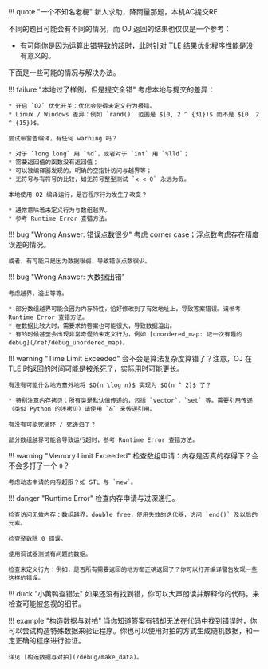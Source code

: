 !!! quote "一个不知名老梗"
    新人求助，降雨量那题，本机AC提交RE

不同的题目可能会有不同的情况，而 OJ 返回的结果也仅仅是一个参考：

* 有可能你是因为运算出错导致的超时，此时针对 TLE 结果优化程序性能是没有意义的。

下面是一些可能的情况与解决办法。

!!! failure "本地过了样例，但是提交全错"
    考虑本地与提交的差异：

    * 开启 `O2` 优化开关：优化会使得未定义行为报错。
    * Linux / Windows 差异：例如 `rand()` 范围是 $[0, 2 ^ {31})$ 而不是 $[0, 2 ^ {15})$。

    尝试带警告编译，有任何 warning 吗？

    * 对于 `long long` 用 `%d`，或者对于 `int` 用 `%lld`；
    * 需要返回值的函数没有返回值；
    * 可以被编译器发现的，明确的空指针访问与越界等；
    * 无符号与有符号的比较，如无符号整型测试 `x < 0` 永远为假。 

    本地使用 O2 编译运行，是否程序行为发生了改变？

    * 通常意味着未定义行为与数组越界。
    * 参考 Runtime Error 查错方法。

!!! bug "Wrong Answer: 错误点数很少"
    考虑 corner case；浮点数考虑存在精度误差的情况。

    或者，有可能只是因为数据很弱，导致错误点数很少。


!!! bug "Wrong Answer: 大数据出错"

    考虑越界，溢出等等。

    * 部分数组越界可能会因为内存特性，恰好修改到了有效地址上，导致答案错误。请参考 Runtime Error 查错方法。
    * 在数据比较大时，需要求的答案也可能很大，导致数据溢出。
    * 有的时候甚至会出现非常奇怪的未定义行为，例如 [unordered_map: 记一次有趣的 debug](/ref/debug_unordered_map)。

!!! warning "Time Limit Exceeded"
    会不会是算法复杂度算错了？注意，OJ 在 TLE 时返回的时间可能是被杀死了，实际用时可能更长。
    
    有没有可能什么地方意外地将 $O(n \log n)$ 实现为 $O(n ^ 2)$ 了？
    
    * 特别注意内存拷贝：所有类是默认值传递的，包括 `vector`，`set` 等。需要引用传递（类似 Python 的浅拷贝）请使用 `&` 来传递引用。
    
    有没有可能死循环 / 死递归了？
    
    部分数组越界可能会导致运行超时，参考 Runtime Error 查错方法。

!!! warning "Memory Limit Exceeded"
    检查数组申请：内存是否真的存得下？会不会多打了一个 `0`？
    
    考虑动态申请的内存超限？如 STL 与 `new`。

!!! danger "Runtime Error"
    检查内存申请与过深递归。

    检查访问无效内存：数组越界，double free，使用失效的迭代器，访问 `end()` 及以后的元素。

    检查整数除 0 错误。

    使用调试器测试有问题的数据。

    检查未定义行为：例如，是否所有需要返回的地方都正确返回了？你可以打开编译警告发现一些这样的错误。

!!! duck "小黄鸭查错法"
    如果还没有找到错，你可以大声朗读并解释你的代码，来检查可能被忽视的细节。

!!! example "构造数据与对拍"
    当你知道答案有错却无法在代码中找到错误时，你可以尝试构造特殊数据来验证程序。你也可以使用对拍的方式生成随机数据，和一定正确的程序进行验证。

    详见 [构造数据与对拍](/debug/make_data)。